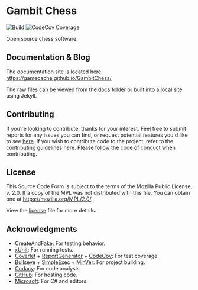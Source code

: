 # Gambit Chess

[![Build](https://github.com/GameCache/GambitChess/workflows/Integration/badge.svg)](../../actions?query=workflow%3AIntegration) [![CodeCov Coverage](https://codecov.io/gh/GameCache/GambitChess/branch/main/graph/badge.svg)](https://codecov.io/gh/GameCache/GambitChess/branch/main)

Open source chess software.

## Documentation & Blog

The documentation site is located here: https://gamecache.github.io/GambitChess/

The raw files can be viewed from the [docs](docs) folder or built into a local site using Jekyll.

## Contributing

If you're looking to contribute, thanks for your interest. Feel free to submit reports for any issues you can find, or request potential features you'd like to see [here](../../issues). If you wish to contribute code to the project, refer to the contributing guidelines [here](.github/CONTRIBUTING.md). Please follow the [code of conduct](.github/CODE_OF_CONDUCT.md) when contributing.

## License

This Source Code Form is subject to the terms of the Mozilla Public License, v. 2.0. If a copy of the MPL was not distributed with this file, You can obtain one at https://mozilla.org/MPL/2.0/.

View the [license](LICENSE.txt) file for more details.

## Acknowledgments

* [CreateAndFake](https://github.com/CreateAndFake/CreateAndFake): For testing behavior.
* [xUnit](https://xunit.github.io/): For running tests.
* [Coverlet](https://github.com/tonerdo/coverlet) + [ReportGenerator](https://danielpalme.github.io/ReportGenerator/) + [CodeCov](https://codecov.io/): For test coverage.
* [Bullseye](https://github.com/adamralph/bullseye) + [SimpleExec](https://github.com/adamralph/simple-exec) + [MinVer](https://github.com/adamralph/minver): For project building.
* [Codacy](https://www.codacy.com/): For code analysis.
* [GitHub](https://github.com/): For hosting code.
* [Microsoft](https://visualstudio.microsoft.com/vs/features/net-development/): For C# and editors.
